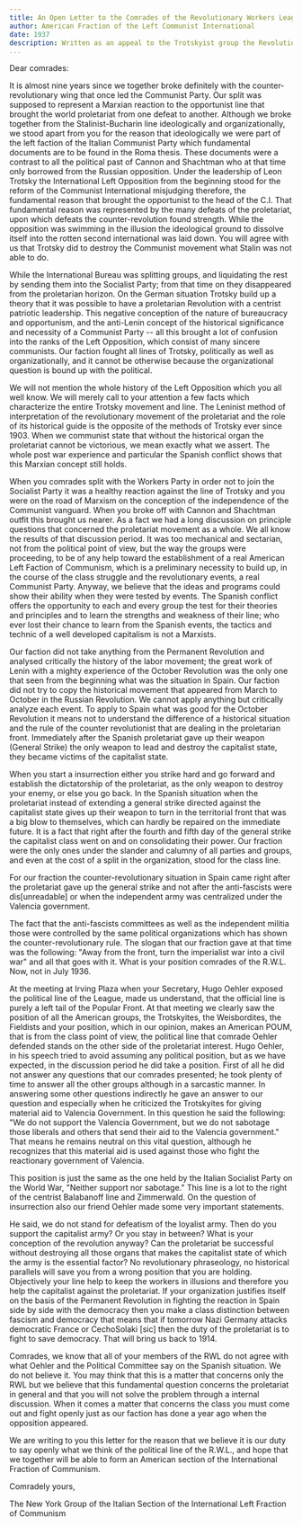 ```yaml
---
title: An Open Letter to the Comrades of the Revolutionary Workers League
author: American Fraction of the Left Communist International
date: 1937
description: Written as an appeal to the Trotskyist group the Revolutionary Workers League, who published the letter, along with a fairly standard Trotskyist response, in the October 1937 issue of their publication 'The Fourth International.' Some typos have been fixed but a scan of this issue that can be found at <https://archive.org/details/LCIvsRWL> shows that the remaining errors below were present in the original text.
...
```


Dear comrades:

It is almost nine years since we together broke definitely with the counter-revolutionary wing that once led the Communist Party. Our split was supposed to represent a Marxian reaction to the opportunist line that brought the world proletariat from one defeat to another. Although we broke together from the Stalinist-Bucharin line ideologically and organizationally, we stood apart from you for the reason that ideologically we were part of the left faction of the Italian Communist Party which fundamental documents are to be found in the Roma thesis. These documents were a contrast to all the political past of Cannon and Shachtman who at that time only borrowed from the Russian opposition. Under the leadership of Leon Trotsky the International Left Opposition from the beginning stood for the reform of the Communist International misjudging therefore, the fundamental reason that brought the opportunist to the head of the C.I. That fundamental reason was represented by the many defeats of the proletariat, upon which defeats the counter-revolution found strength. While the opposition was swimming in the illusion the ideological ground to dissolve itself into the rotten second international was laid down. You will agree with us that Trotsky did to destroy the Communist movement what Stalin was not able to do.

While the International Bureau was splitting groups, and liquidating the rest by sending them into the Socialist Party; from that time on they disappeared from the proletarian horizon. On the German situation Trotsky build up a theory that it was possible to have a proletarian Revolution with a centrist patriotic leadership. This negative conception of the nature of bureaucracy and opportunism, and the anti-Lenin concept of the historical significance and necessity of a Communist Party -- all this brought a lot of confusion into the ranks of the Left Opposition, which consist of many sincere communists. Our faction fought all lines of Trotsky, politically as well as organizationally, and it cannot be otherwise because the organizational question is bound up with the political.

We will not mention the whole history of the Left Opposition which you all well know. We will merely call to your attention a few facts which characterize the entire Trotsky movement and line. The Leninist method of interpretation of the revolutionary movement of the proletariat and the role of its historical guide is the opposite of the methods of Trotsky ever since 1903. When we communist state that without the historical organ the proletariat cannot be victorious, we mean exactly what we assert. The whole post war experience and particular the Spanish conflict shows that this Marxian concept still holds.

When you comrades split with the Workers Party in order not to join the Socialist Party it was a healthy reaction against the line of Trotsky and you were on the road of Marxism on the conception of the independence of the Communist vanguard. When you broke off with Cannon and Shachtman outfit this brought us nearer. As a fact we had a long discussion on principle questions that concerned the proletariat movement as a whole. We all know the results of that discussion period. It was too mechanical and sectarian, not from the political point of view, but the way the groups were proceeding, to be of any help toward the establishment of a real American Left Faction of Communism, which is a preliminary necessity to build up, in the course of the class struggle and the revolutionary events, a real Communist Party. Anyway, we believe that the ideas and programs could show their ability when they were tested by events. The Spanish conflict offers the opportunity to each and every group the test for their theories and principles and to learn the strengths and weakness of their line; who ever lost their chance to learn from the Spanish events, the tactics and technic of a well developed capitalism is not a Marxists.

Our faction did not take anything from the Permanent Revolution and analysed critically the history of the labor movement; the great work of Lenin with a mighty experience of the October Revolution was the only one that seen from the beginning what was the situation in Spain. Our faction did not try to copy the historical movement that appeared from March to October in the Russian Revolution. We cannot apply anything but critically analyze each event. To apply to Spain what was good for the October Revolution it means not to understand the difference of a historical situation and the rule of the counter revolutionist that are dealing in the proletarian front. Immediately after the Spanish proletariat gave up their weapon (General Strike) the only weapon to lead and destroy the capitalist state, they became victims of the capitalist state.

When you start a insurrection either you strike hard and go forward and establish the dictatorship of the proletariat, as the only weapon to destroy your enemy, or else you go back. In the Spanish situation when the proletariat instead of extending a general strike directed against the capitalist state gives up their weapon to turn in the territorial front that was a big blow to themselves, which can hardly be repaired on the immediate future. It is a fact that right after the fourth and fifth day of the general strike the capitalist class went on and on consolidating their power. Our fraction were the only ones under the slander and calumny of all parties and groups, and even at the cost of a split in the organization, stood for the class line.

For our fraction the counter-revolutionary situation in Spain came right after the proletariat gave up the general strike and not after the anti-fascists were dis[unreadable] or when the independent army was centralized under the Valencia government.

The fact that the anti-fascists committees as well as the independent militia those were controlled by the same political organizations which has shown the counter-revolutionary rule. The slogan that our fraction gave at that time was the following: "Away from the front, turn the imperialist war into a civil war" and all that goes with it. What is your position comrades of the R.W.L. Now, not in July 1936.

At the meeting at Irving Plaza when your Secretary, Hugo Oehler exposed the political line of the League, made us understand, that the official line is purely a left tail of the Popular Front. At that meeting we clearly saw the position of all the American groups, the Trotskyites, the Weisbordites, the Fieldists and your position, which in our opinion, makes an American POUM, that is from the class point of view, the political line that comrade Oehler defended stands on the other side of the proletariat interest. Hugo Oehler, in his speech tried to avoid assuming any political position, but as we have expected, in the discussion period he did take a position. First of all he did not answer any questions that our comrades presented; he took plenty of time to answer all the other groups although in a sarcastic manner. In answering some other questions indirectly he gave an answer to our question and especially when he criticized the Trotskyites for giving material aid to Valencia Government. In this question he said the following: "We do not support the Valencia Government, but we do not sabotage those liberals and others that send their aid to the Valencia government." That means he remains neutral on this vital question, although he recognizes that this material aid is used against those who fight the reactionary government of Valencia.

This position is just the same as the one held by the Italian Socialist Party on the World War, "Neither support nor sabotage." This line is a lot to the right of the centrist Balabanoff line and Zimmerwald. On the question of insurrection also our friend Oehler made some very important statements.

He said, we do not stand for defeatism of the loyalist army. Then do you support the capitalist army? Or you stay in between? What is your conception of the revolution anyway? Can the proletariat be successful without destroying all those organs that makes the capitalist state of which the army is the essential factor? No revolutionary phraseology, no historical parallels will save you from a wrong position that you are holding. Objectively your line help to keep the workers in illusions and therefore you help the capitalist against the proletariat. If your organization justifies itself on the basis of the Permanent Revolution in fighting the reaction in Spain side by side with the democracy then you make a class distinction between fascism and democracy that means that if tomorrow Nazi Germany attacks democratic France or CechoSolaki [sic] then the duty of the proletariat is to fight to save democracy. That will bring us back to 1914.

Comrades, we know that all of your members of the RWL do not agree with what Oehler and the Political Committee say on the Spanish situation. We do not believe it. You may think that this is a matter that concerns only the RWL but we believe that this fundamental question concerns the proletariat in general and that you will not solve the problem through a internal discussion. When it comes a matter that concerns the class you must come out and fight openly just as our faction has done a year ago when the opposition appeared.

We are writing to you this letter for the reason that we believe it is our duty to say openly what we think of the political line of the R.W.L., and hope that we together will be able to form an American section of the International Fraction of Communism.

Comradely yours,

The New York Group of the Italian Section of the International Left Fraction of Communism
